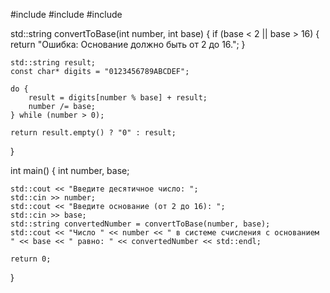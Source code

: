 #include <iostream>
#include <string>
#include <vector>

std::string convertToBase(int number, int base) {
    if (base < 2 || base > 16) {
        return "Ошибка: Основание должно быть от 2 до 16.";
    }
    
    std::string result;
    const char* digits = "0123456789ABCDEF";

    do {
        result = digits[number % base] + result;
        number /= base; 
    } while (number > 0);

    return result.empty() ? "0" : result;
}

int main() 
{
    int number, base;

    std::cout << "Введите десятичное число: ";
    std::cin >> number;
    std::cout << "Введите основание (от 2 до 16): ";
    std::cin >> base;
    std::string convertedNumber = convertToBase(number, base);
    std::cout << "Число " << number << " в системе счисления с основанием " << base << " равно: " << convertedNumber << std::endl;

    return 0;
}
